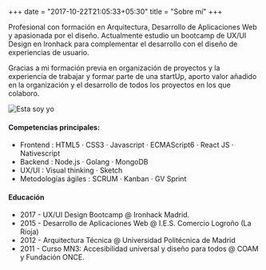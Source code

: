 +++
date = "2017-10-22T21:05:33+05:30"
title = "Sobre mí"
+++

Profesional con formación en Arquitectura, Desarrollo de Aplicaciones Web y apasionada por el diseño. Actualmente estudio un bootcamp de UX/UI Design en Ironhack para complementar el desarrollo con el diseño de experiencias de usuario.


Gracias a mi formación previa en organización de proyectos y la experiencia de trabajar y formar parte de una startUp, aporto valor añadido en la organización y el desarrollo de todos los proyectos en los que colaboro.

![Esta soy yo][1]

#### Competencias principales:

* Frontend : HTML5 · CSS3 · Javascript · ECMAScript6 · React JS · Nativescript
* Backend : Node.js · Golang · MongoDB
* UX/UI : Visual thinking · Sketch
* Metodologías ágiles : SCRUM · Kanban · GV Sprint

#### Educación

* 2017 - UX/UI Design Bootcamp @ Ironhack Madrid.
* 2015 - Desarrollo de Aplicaciones Web @ I.E.S. Comercio Logroño (La Rioja) 
* 2012 - Arquitectura Técnica @ Universidad Politécnica de Madrid
* 2011 - Curso MN3: Accesibilidad universal y diseño para todos @ COAM y Fundación ONCE. 


[1]: /img/helenamm.jpg
